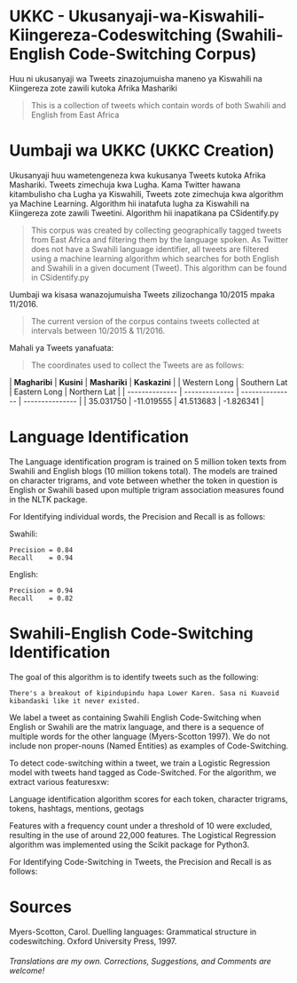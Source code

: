 # UKKC - Ukusanyaji-wa-Kiswahili-Kiingereza-Codeswitching (Swahili-English Code-Switching Corpus)  

  Huu ni ukusanyaji wa Tweets zinazojumuisha maneno ya Kiswahili na Kiingereza zote zawili kutoka Afrika Mashariki  
  > This is a collection of tweets which contain words of both Swahili and English from East Africa  

# Uumbaji wa UKKC (UKKC Creation)

  Ukusanyaji huu wametengeneza kwa kukusanya Tweets kutoka Afrika Mashariki. Tweets zimechuja kwa Lugha. Kama Twitter hawana kitambulisho cha Lugha ya Kiswahili, Tweets zote zimechuja kwa algorithm ya Machine Learning. Algorithm hii inatafuta lugha za Kiswahili na Kiingereza zote zawili Tweetini. Algorithm hii inapatikana pa CSidentify.py  
  >This corpus was created by collecting geographically tagged tweets from East Africa and filtering them by the language spoken. As Twitter does not have a Swahili language identifier, all tweets are filtered using a machine learning algorithm which searches for both English and Swahili in a given document (Tweet). This algorithm can be found in CSidentify.py  

  Uumbaji wa kisasa wanazojumuisha Tweets zilizochanga 10/2015 mpaka 11/2016.  
  >The current version of the corpus contains tweets collected at intervals between 10/2015 & 11/2016.  

  Mahali ya Tweets yanafuata:  
  >The coordinates used to collect the Tweets are as follows:  

  | **Magharibi**  |   **Kusini**   |  **Mashariki**  |  **Kaskazini**  |
  |  Western Long  |  Southern Lat  |  Eastern Long   |  Northern Lat   |
  | -------------- | -------------- | --------------- | --------------- |
  |    35.031750   |   -11.019555   |    41.513683    |    -1.826341    |

# Language Identification

  The Language identification program is trained on 5 million token texts from Swahili and English blogs (10 million tokens total). The models are trained on character trigrams, and vote between whether the token in question is English or Swahili based upon multiple trigram association measures found in the NLTK package.

  For Identifying individual words, the Precision and Recall is as follows:

  Swahili:

    Precision = 0.84
    Recall    = 0.94

  English:

    Precision = 0.94
    Recall    = 0.82

# Swahili-English Code-Switching Identification

  The goal of this algorithm is to identify tweets such as the following:

    There's a breakout of kipindupindu hapa Lower Karen. Sasa ni Kuavoid kibandaski like it never existed.

  We label a tweet as containing Swahili English Code-Switching when English or Swahili are the matrix language, and there is a sequence of multiple words for the other language (Myers-Scotton 1997). We do not include non proper-nouns (Named Entities) as examples of Code-Switching.

  To detect code-switching within a tweet, we train a Logistic Regression model with tweets hand tagged as Code-Switched. For the algorithm, we extract various featuresxw:

  Language identification algorithm scores for each token,
  character trigrams,
  tokens,
  hashtags,
  mentions,
  geotags

  Features with a frequency count under a threshold of 10 were excluded, resulting in the use of around 22,000 features. The Logistical Regression algorithm was implemented using the Scikit package for Python3.

  For Identifying Code-Switching in Tweets, the Precision and Recall is as follows:


# Sources

  Myers-Scotton, Carol. Duelling languages: Grammatical structure in codeswitching. Oxford University Press, 1997.

###### Translations are my own. Corrections, Suggestions, and Comments are welcome!
